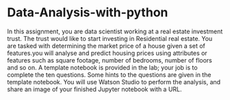 # Data-Analysis-with-python
In this assignment, you are data scientist working at a real estate investment trust. The trust would like to start investing in Residential real estate. You are tasked with determining the market price of a house given a set of features.you will analyse and predict housing prices using attributes or features such as square footage, number of bedrooms, number of floors and so on. A template notebook is provided in the lab; your job is to complete the ten questions. Some hints to the questions are given in the template notebook. You will use Watson Studio to perform the analysis, and share  an image of your finished Jupyter notebook with a URL.
